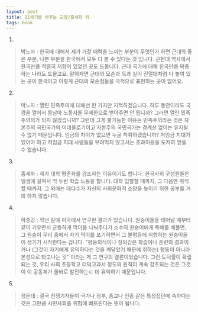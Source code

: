 ```yaml
---
layout: post
title: 21세기를 바꾸는 교양/홍세화 외
tags: book
---
```


1. 
> 박노자 : 한국에 대해서 제가 가장 매력을 느끼는 부분이 무엇인가 하면 근대의 좋은 부분, 나쁜 부분을 한국에서 모두 다 볼 수 있다는 것 입니다. 근현대 역사에서 한국만큼 격렬히 저항이 있었던 곳도 드뭅니다. 근대 국가에 대해 한국만큼 복종하는 나라도 드물고요. 말하자면 근대의 모순과 득과 실이 진열대처럼 다 놓여 있는 곳이 한국이고 이렇게 근대의 모순점들을 극적으로 표현하는 곳이 없어요.

2. 
> 박노자 : 열린 민족주의에 대해선 한 가지만 지적하겠습니다. 하루 동안이라도 국경을 열어서 동남아 노동자들 무제한으로 받아주면 안 됩니까? 그러면 열린 민족주의의가 되지 않겠습니까? 그런데 그게 불가능한 이유는 민족주의라는 것은 자본주의 국민국가의 이데올로기이고 자본주의 국민국가는 경계선 없이는 유지될 수 없기 때문입니다. 임금의 차이가 없으면 누굴 착취하겠습니까? 저임금 지대가 있어야 하고 저임금 지대 사람들을 부려먹지 않고서는 초과이윤을 도저히 얻을 수 없습니다.
 
3. 
> 홍세화 : 제가 대학 평준화를 강조하는 이유이기도 합니다. 한국사회 구성원들은 일생에 걸쳐서 딱 두번 학습 노동을 합니다. 대학 입할할 때까지, 그 다음엔 취직할 때까지. 그 외에는 대다수가 자신의 사회문화적 소양을 높이기 위한 공부를 거의 하지 않습니다.
 
4. 
> 하종강 : 작년 말에 미국에서 연구한 결과가 있습니다. 원숭이들을 태어날 때부터 같이 키우면서 균등하게 먹이를 나눠주다가 소수의 원숭이에게 특혜를 배풀면, 그 원숭이 무리 중에서 자기 먹이를 포기하면서 그 불평등에 저항하는 원숭이들이 생기기 시작한다는 겁니다. "평등의식이나 정의감은 학습이나 훈련의 결과이거나 (그것이 자기에게 유익하다는 것을 깨달았기 때문에 취하는) 행동이 아니라 본성으로 타고나는 것" 이라는 게 그 연구의 결론이었습니다. 그런 도덕률이 확립되는 것, 우리 사회 초등학교 더덕교과서 정도의 원칙이 계속 강조되는 것은 그것이 이 공동체가 올바로 발전하는ㄷ 데 유익하기 때문입니다.

5. 
> 정문태 : 결국 전쟁기자들이 국가나 정부, 종교나 인종 같은 특정집단에 속하다는 것은 그만큼 시민사회를 위험에 빠뜨린다는 뜻이 됩니다.